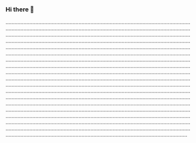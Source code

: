### Hi there 👋

..................................................................................................................................................................................................................................................................................................................................................................................................................................................................................................................................................................................................................................................................................................................................................................................................................................................................................................................................................................................................................................................................................................................................................................................................................................................................................................................................................................................................................................................................................................................................................................................................................................................................................................................................................................................................................................................................................................................................................................................................................................................................................................................................................................................................................................................................................................................................................................................................................................................
